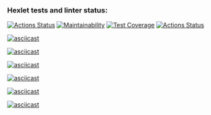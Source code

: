### Hexlet tests and linter status:
[![Actions Status](https://github.com/KaatiPuola/python-project-50/actions/workflows/hexlet-check.yml/badge.svg)](https://github.com/(https://github.com/KaatiPuola/python-project-50/actions)(https://github.com/KaatiPuola/python-project-50/actions)KaatiPuola/python-project-50/actions)
[![Maintainability](https://api.codeclimate.com/v1/badges/5bc1514eac681d1b4e47/maintainability)](https://codeclimate.com/github/KaatiPuola/python-project-50/maintainability)
[![Test Coverage](https://api.codeclimate.com/v1/badges/5bc1514eac681d1b4e47/test_coverage)](https://codeclimate.com/github/KaatiPuola/python-project-50/test_coverage)
[![Actions Status](https://github.com/KaatiPuola/python-project-50/actions/workflows/pyci.yml/badge.svg)](https://github.com/KaatiPuola/python-project-50/actions)

[![asciicast](https://asciinema.org/a/LwvlrLLdjlSdmBpnRLTBVImVe.svg)](https://asciinema.org/a/LwvlrLLdjlSdmBpnRLTBVImVe)

[![asciicast](https://asciinema.org/a/n7RTa4h9uXXw2hqwAMOgeFgm8.svg)](https://asciinema.org/a/n7RTa4h9uXXw2hqwAMOgeFgm8)

[![asciicast](https://asciinema.org/a/tt0vCObQa5WNhy5VxjVCR39SX.svg)](https://asciinema.org/a/tt0vCObQa5WNhy5VxjVCR39SX)

[![asciicast](https://asciinema.org/a/DUH2k1I0hNp7SSsg6mxHqK5gi.svg)](https://asciinema.org/a/DUH2k1I0hNp7SSsg6mxHqK5gi)

[![asciicast](https://asciinema.org/a/pdMopj83kzQKJ7ricfrvXbipQ.svg)](https://asciinema.org/a/pdMopj83kzQKJ7ricfrvXbipQ)

[![asciicast](https://asciinema.org/a/NR4hHXFAvW5q1yRTeVJSKqAxD.svg)](https://asciinema.org/a/NR4hHXFAvW5q1yRTeVJSKqAxD)
